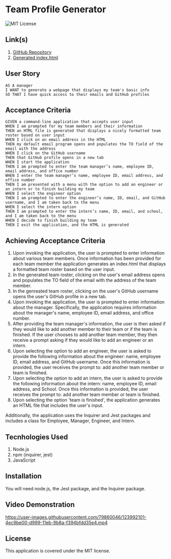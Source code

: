 # Team Profile Generator

![MIT License](https://img.shields.io/badge/License-MIT-yellow.svg)

## Link(s)

1. [GitHub Repository](https://github.com/emangano2816/team_profile_generator)
2. [Generated index.html](/dist/index.html)


## User Story

```text
AS A manager
I WANT to generate a webpage that displays my team's basic info
SO THAT I have quick access to their emails and GitHub profiles
```

## Acceptance Criteria

```text
GIVEN a command-line application that accepts user input
WHEN I am prompted for my team members and their information
THEN an HTML file is generated that displays a nicely formatted team roster based on user input
WHEN I click on an email address in the HTML
THEN my default email program opens and populates the TO field of the email with the address
WHEN I click on the GitHub username
THEN that GitHub profile opens in a new tab
WHEN I start the application
THEN I am prompted to enter the team manager’s name, employee ID, email address, and office number
WHEN I enter the team manager’s name, employee ID, email address, and office number
THEN I am presented with a menu with the option to add an engineer or an intern or to finish building my team
WHEN I select the engineer option
THEN I am prompted to enter the engineer’s name, ID, email, and GitHub username, and I am taken back to the menu
WHEN I select the intern option
THEN I am prompted to enter the intern’s name, ID, email, and school, and I am taken back to the menu
WHEN I decide to finish building my team
THEN I exit the application, and the HTML is generated
```

## Achieving Acceptance Criteria

1. Upon invoking the application, the user is prompted to enter information about various team members.   Once information has been provided for each team member the application generates an index.html that displays a formatted team roster based on the user input.
2. In the generated team roster, clicking on the user's email address opens and populates the TO field of the email with the address of the team member.
3. In the genreated team roster, clicking on the user's GitHub username opens the user's GitHub profile in a new tab.
4. Upon invoking the application, the user is prompted to enter information about the manager.  Specifically, the application requires information about the manager's name, employee ID, email address, and office number.
5. After providing the team manager's information, the user is then asked if they would like to add another member to their team or if the team is finished.  If the user chooses to add another team member, they then receive a prompt asking if they would like to add an engineer or an intern.
6. Upon selecting the option to add an engineer, the user is asked to provide the following information about the engineer: name, employee ID, email address, and GitHub username.  Once this information is provided, the user receives the prompt to: add another team member or team is finished.
7. Upon selecting the option to add an intern, the user is asked to provide the following information about the intern: name, employee ID, email address, and School.  Once this information is provided, the user receives the prompt to: add another team member or team is finished.
8. Upon selecting the option 'team is finished', the application generates an HTML file that includes the user's input.

Additionally, the application uses the Inquirer and Jest packages and includes a class for Employee, Manager, Engineer, and Intern.

## Tecnhologies Used

1. Node.js
2. npm (inquirer, jest)
4. JavaScript

## Installation

You will need node.js, the Jest package, and the Inquirer package.

## Video Demonstration

https://user-images.githubusercontent.com/79860046/123992101-4ec9be00-d999-11eb-9b8a-f394bfdd35e4.mp4

## License

This application is covered under the MIT license.
